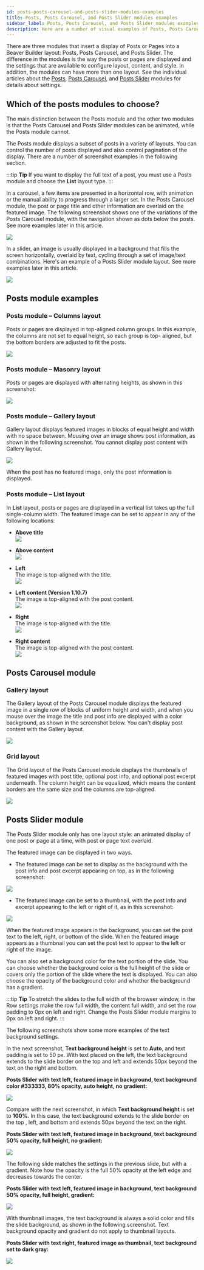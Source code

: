 ```yaml
---
id: posts-posts-carousel-and-posts-slider-modules-examples
title: Posts, Posts Carousel, and Posts Slider modules examples
sidebar_label: Posts, Posts Carousel, and Posts Slider modules examples
description: Here are a number of visual examples of Posts, Posts Carousel, and Posts Slider modules to help you decide which one to choose.
---
```


There are three modules that insert a display of Posts or Pages into a Beaver Builder layout: Posts, Posts Carousel, and Posts Slider. The difference in the modules is the way the posts or pages are displayed and the settings that are available to configure layout, content, and style. In addition, the modules can have more than one layout. See the individual articles about the [Posts](/beaver-builder/layouts/modules/posts/posts.md), [Posts Carousel](/beaver-builder/layouts/modules/posts/posts-carousel.md), and [Posts Slider](/beaver-builder/layouts/modules/posts/posts-slider.md) modules for details about settings.

## Which of the posts modules to choose?

The main distinction between the Posts module and the other two modules is that the Posts Carousel and Posts Slider modules can be animated, while the Posts module cannot.

The Posts module displays a subset of posts in a variety of layouts. You can control the number of posts displayed and also control pagination of the display. There are a number of screenshot examples in the following section.

:::tip **Tip**
If you want to display the full text of a post, you must use a Posts module and choose the **List** layout type.
:::

In a carousel, a few items are presented in a horizontal row, with animation or the manual ability to progress through a larger set. In the Posts Carousel module, the post or page title and other information are overlaid on the featured image. The following screenshot shows one of the variations of the Posts Carousel module, with the navigation shown as dots below the posts. See more examples later in this article.

![](/img/post-modules-examples-1.jpg)

In a slider, an image is usually displayed in a background that fills the screen horizontally, overlaid by text, cycling through a set of image/text combinations. Here's an example of a Posts Slider module layout. See more examples later in this article.

![](/img/post-modules-examples-2.jpg)

## Posts module examples

### Posts module – Columns layout

Posts or pages are displayed in top-aligned column groups. In this example, the columns are not set to equal height, so each group is top- aligned, but the bottom borders are adjusted to fit the posts.

![](/img/post-modules-examples-3.jpg)

### Posts module – Masonry layout

Posts or pages are displayed with alternating heights, as shown in this screenshot:

![](/img/post-modules-examples-4.jpg)

### Posts module – Gallery layout

Gallery layout displays featured images in blocks of equal height and width with no space between. Mousing over an image shows post information, as shown in the following screenshot. You cannot display post content with Gallery layout.

![](/img/post-modules-examples-5.jpg)

When the post has no featured image, only the post information is displayed.

### Posts module – List layout

In **List** layout, posts or pages are displayed in a vertical list takes up the full single-column width. The featured image can be set to appear in any of the following locations:

  * **Above title**  
![](/img/post-modules-examples-6.jpg)

  * **Above content**  
![](/img/post-modules-examples-7.jpg)

  * **Left**  
The image is top-aligned with the title.  
![](/img/post-modules-examples-8.jpg)

  * **Left content (Version 1.10.7)**  
The image is top-aligned with the post content.  
![](/img/post-modules-examples-9.jpg)

  * **Right**  
The image is top-aligned with the title.  
![](/img/post-modules-examples-10.jpg)

  * **Right content**  
The image is top-aligned with the post content.  
![](/img/post-modules-examples-11.jpg)

## Posts Carousel module

### Gallery layout

The Gallery layout of the Posts Carousel module displays the featured image in a single row of blocks of uniform height and width, and when you mouse over the image the title and post info are displayed with a color background, as shown in the screenshot below. You can't display post content with the Gallery layout.

![](/img/post-modules-examples-12.jpg)

### Grid layout

The Grid layout of the Posts Carousel module displays the thumbnails of featured images with post title, optional post info, and optional post excerpt underneath. The column height can be equalized, which means the content borders are the same size and the columns are top-aligned.

![](/img/post-modules-examples-13.png)

## Posts Slider module

The Posts Slider module only has one layout style: an animated display of one post or page at a time, with post or page text overlaid.

The featured image can be displayed in two ways.

  * The featured image can be set to display as the background with the post info and post excerpt appearing on top, as in the following screenshot:

![](/img/post-modules-examples-14.jpg)

  * The featured image can be set to a thumbnail, with the post info and excerpt appearing to the left or right of it, as in this screenshot:

![](/img/post-modules-examples-15.jpg)

When the featured image appears in the background, you can set the post text to the left, right, or bottom of the slide. When the featured image appears as a thumbnail you can set the post text to appear to the left or right of the image.

You can also set a background color for the text portion of the slide. You can choose whether the background color is the full height of the slide or covers only the portion of the slide where the text is displayed. You can also choose the opacity of the background color and whether the background has a gradient.

:::tip **Tip**
To stretch the slides to the full width of the browser window, in the Row settings make the row full width, the content full width, and set the row padding to 0px on left and right. Change the Posts Slider module margins to 0px on left and right.
:::

The following screenshots show some more examples of the text background settings.

In the next screenshot, **Text background height** is set to **Auto**, and text padding is set to 50 px. With text placed on the left, the text background extends to the slide border on the top and left and extends 50px beyond the text on the right and bottom.

 **Posts Slider with text left, featured image in background, text background color #333333,  80% opacity, auto height, no gradient:**

![](/img/post-modules-examples-16.jpg)

Compare with the next screenshot, in which **Text background height** is set to **100%**. In this case, the text background extends to the slide border on the top , left, and bottom and extends 50px beyond the text on the right.

**Posts Slider with text left, featured image in background, text background 50% opacity, full height, no gradient:**

![](/img/post-modules-examples-17.jpg)

The following slide matches the settings in the previous slide, but with a gradient. Note how the opacity is the full 50% opacity at the left edge and decreases towards the center.

**Posts Slider with text left, featured image in background, text background 50% opacity, full height, gradient:**

![](/img/post-modules-examples-18.jpg)

With thumbnail images, the text background is always a solid color and fills the slide background, as shown in the following screenshot. Text background opacity and gradient do not apply to thumbnail layouts.

**Posts Slider with text right, featured image as thumbnail, text background set to dark gray:**

![](/img/post-modules-examples-19.jpg)

